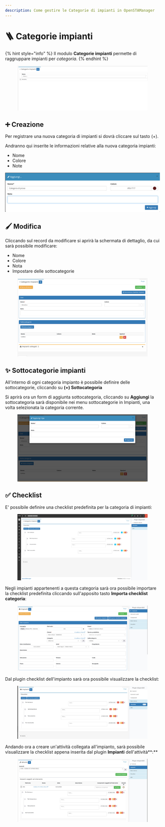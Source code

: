 ```yaml
---
description: Come gestire le Categorie di impianti in OpenSTAManager
---
```


# 🪜 Categorie impianti



{% hint style="info" %}
Il modulo **Categorie impianti** permette di raggruppare impianti per _categoria_.
{% endhint %}

<figure><img src="../../../.gitbook/assets/immagine (48).png" alt=""><figcaption></figcaption></figure>

## ➕ Creazione

Per registrare una nuova categoria di impianti si dovrà cliccare sul tasto (+).

Andranno qui inserite le informazioni relative alla nuova categoria impianti:

* Nome
* Colore
* Note

![](<../../../.gitbook/assets/image (374).png>)

## 🖌️ Modifica

Cliccando sul record da modificare si aprirà la schermata di dettaglio, da cui sarà possibile modificare:

* Nome
* Colore
* Nota
* Impostare delle sottocategorie

<figure><img src="../../../.gitbook/assets/immagine (49).png" alt=""><figcaption></figcaption></figure>

## ✨ Sottocategorie impianti

All'interno di ogni categoria impianto è possibile definire delle sottocategorie, cliccando su **(+) Sottocategoria**

Si aprirà ora un form di aggiunta sottocategoria, cliccando su **Aggiungi** la sottocategoria sarà disponibile nei menu sottocategorie in Impianti, una volta selezionata la categoria corrente.

<figure><img src="../../../.gitbook/assets/immagine (50).png" alt=""><figcaption></figcaption></figure>

## ✅ Checklist

E' possibile definire una checklist predefinita per la categoria di impianti:

<figure><img src="../../../.gitbook/assets/immagine (40).png" alt=""><figcaption></figcaption></figure>

Negli impianti appartenenti a questa categoria sarà ora possibile importare la checklist predefinita cliccando sull'apposito tasto **Importa checklist categoria**:

<figure><img src="../../../.gitbook/assets/immagine (41).png" alt=""><figcaption></figcaption></figure>

Dal plugin checklist dell'impianto sarà ora possibile visualizzare la checklist:

<figure><img src="../../../.gitbook/assets/immagine (42).png" alt=""><figcaption></figcaption></figure>

Andando ora a creare un'attività collegata all'impianto, sarà possibile visualizzare la checklist appena inserita dal plugin **Impianti** dell'attività**:**

<figure><img src="../../../.gitbook/assets/immagine (741).png" alt=""><figcaption></figcaption></figure>
